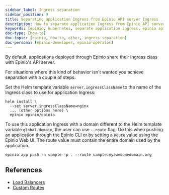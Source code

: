 ```yaml
---
sidebar_label: Ingress separation
sidebar_position: 9
title: Separating application Ingress from Epinio API server Ingress
description: How to separate application Ingress from Epinio API server Ingress
keywords: [epinio, kubernetes, separate application ingress, epinio api server]
doc-type: [how-to]
doc-topic: [epinio, how-to, other, ingress-separation]
doc-persona: [epinio-developer, epinio-operator]
---
```


By default, applications deployed through Epinio share their ingress class with Epinio's API server.

For situations where this kind of behavior isn't wanted you achieve separation with a couple of steps.

Set the Helm template variable `server.ingressClassName` to the name of the Ingress class to use for application Ingress:

```console
helm install \
  --set server.ingressClassName=nginx
  ... (other options here) \
  epinio epinio/epinio
```

To use this application Ingress with a domain different to the Helm template variable `global.domain`,
the user can use `--route` flag.
Do this when pushing an application through the Epinio CLI or by setting a `Route` value using the Epinio Web UI.
The route value must contain the entire domain used by the application.

```console
epinio app push -n sample -p . --route sample.myawesomedomain.org
```

## References

- [Load Balancers](../../references/customization/lb.md)
- [Custom Routes](../customization/custom_routes.md)
